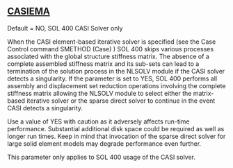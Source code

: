 ## [CASIEMA](https://nexus.hexagon.com/documentationcenter/bundle/MSC_Nastran_2022.4/page/Nastran_Combined_Book/qrg/parameters/TOC.CASIEMA.xhtml)

Default = NO, SOL 400 CASI Solver only

When the CASI element-based iterative solver is specified (see the Case Control command  SMETHOD   (Case) ) SOL 400 skips various processes associated with the global structure stiffness matrix. The absence of a complete assembled stiffness matrix and its sub-sets can lead to a termination of the solution process in the NLSOLV module if the CASI solver detects a singularity. If the parameter is set to YES, SOL 400 performs all assembly and displacement set reduction operations involving the complete stiffness matrix allowing the NLSOLV module to select either the matrix-based iterative solver or the sparse direct solver to continue in the event CASI detects a singularity.

Use a value of YES with caution as it adversely affects run-time performance. Substantial additional disk space could be required as well as longer run times. Keep in mind that invocation of the sparse direct solver for large solid element models may degrade performance even further.

This parameter only applies to SOL 400 usage of the CASI solver.

